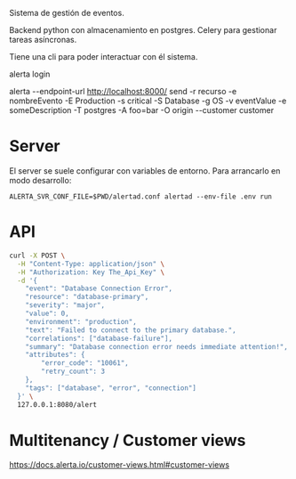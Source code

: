 Sistema de gestión de eventos.

Backend python con almacenamiento en postgres.
Celery para gestionar tareas asíncronas.

Tiene una cli para poder interactuar con él sistema.

alerta login

alerta --endpoint-url <http://localhost:8000/> send -r recurso -e nombreEvento -E Production -s critical -S Database -g OS -v eventValue -e someDescription -T postgres -A foo=bar -O origin --customer customer

# Server

El server se suele configurar con variables de entorno.
Para arrancarlo en modo desarrollo:

```
ALERTA_SVR_CONF_FILE=$PWD/alertad.conf alertad --env-file .env run
```

# API

```bash
curl -X POST \
  -H "Content-Type: application/json" \
  -H "Authorization: Key The_Api_Key" \
  -d '{
    "event": "Database Connection Error",
    "resource": "database-primary",
    "severity": "major",
    "value": 0,
    "environment": "production",
    "text": "Failed to connect to the primary database.",
    "correlations": ["database-failure"],
    "summary": "Database connection error needs immediate attention!",
    "attributes": {
        "error_code": "10061",
        "retry_count": 3
    },
    "tags": ["database", "error", "connection"]
  }' \
  127.0.0.1:8080/alert
```

# Multitenancy / Customer views

<https://docs.alerta.io/customer-views.html#customer-views>
